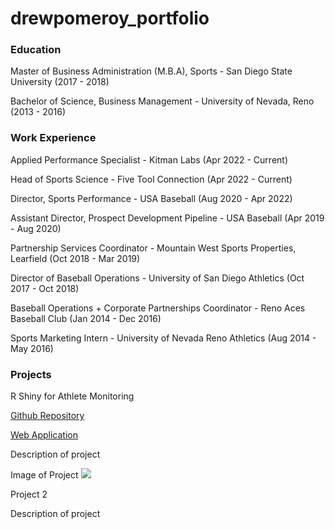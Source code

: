 # drewpomeroy_portfolio

### Education
Master of Business Administration (M.B.A), Sports - San Diego State University (2017 - 2018)

Bachelor of Science, Business Management - University of Nevada, Reno (2013 - 2016)

### Work Experience
Applied Performance Specialist - Kitman Labs (Apr 2022 - Current)

Head of Sports Science - Five Tool Connection (Apr 2022 - Current)

Director, Sports Performance - USA Baseball (Aug 2020 - Apr 2022)

Assistant Director, Prospect Development Pipeline - USA Baseball (Apr 2019 - Aug 2020)

Partnership Services Coordinator - Mountain West Sports Properties, Learfield (Oct 2018 - Mar 2019)

Director of Baseball Operations - University of San Diego Athletics (Oct 2017 - Oct 2018)

Baseball Operations + Corporate Partnerships Coordinator - Reno Aces Baseball Club (Jan 2014 - Dec 2016)

Sports Marketing Intern - University of Nevada Reno Athletics (Aug 2014 - May 2016)

### Projects
R Shiny for Athlete Monitoring

[Github Repository](https://github.com/dpom93/RShiny_for_athlete_monitoring/tree/main?tab=readme-ov-file)

[Web Application](https://dpomperformance.shinyapps.io/RWalkthrough/)


Description of project

Image of Project
![](images/...)


Project 2

Description of project

